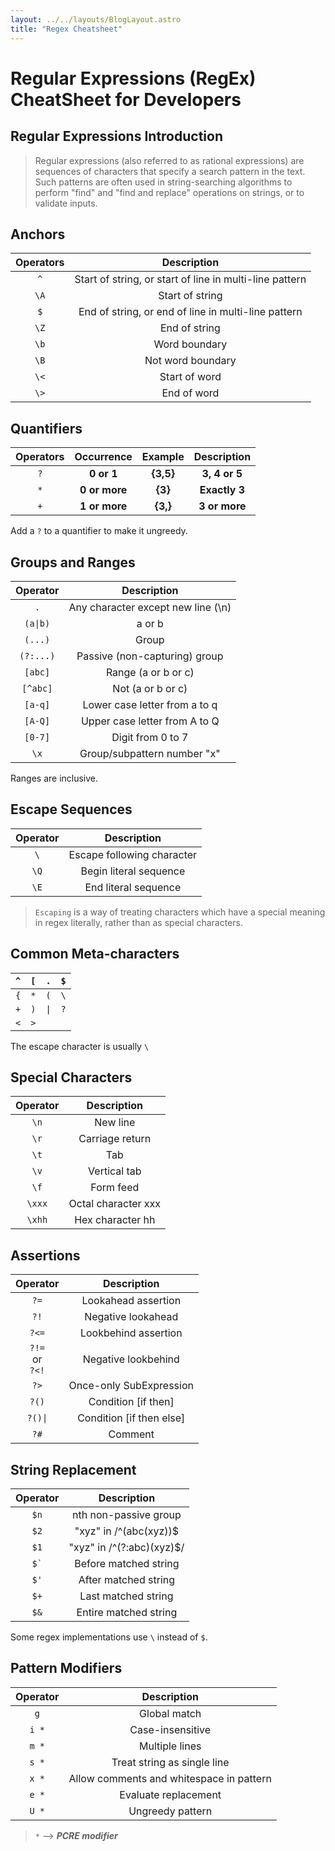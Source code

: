 ```yaml
---
layout: ../../layouts/BlogLayout.astro
title: "Regex Cheatsheet"
---
```


# Regular Expressions (RegEx) CheatSheet for Developers

## Regular Expressions Introduction

> Regular expressions (also referred to as rational expressions) are sequences of characters that specify a search pattern in the text. Such patterns are often used in string-searching algorithms to perform "find" and "find and replace" operations on strings, or to validate inputs.



## Anchors

| Operators |                       Description                       |
| :-------: | :-----------------------------------------------------: |
|    `^`    | Start of string, or start of line in multi-line pattern |
|   `\A`    |                     Start of string                     |
|    `$`    |   End of string, or end of line in multi-line pattern   |
|   `\Z`    |                      End of string                      |
|   `\b`    |                      Word boundary                      |
|   `\B`    |                    Not word boundary                    |
|   `\<`    |                      Start of word                      |
|   `\>`    |                       End of word                       |



## Quanti­fiers

| Operators |  Occurrence   |  Example  |  Description  |
| :-------: | :-----------: | :-------: | :-----------: |
|    `?`    |  **0 or 1**   | **{3,5}** | **3, 4 or 5** |
|    `*`    | **0 or more** |  **{3}**  | **Exactly 3** |
|    `+`    | **1 or more** | **{3,}**  | **3 or more** |

Add a `?` to a quantifier to make it ungreedy.



## Groups and Ranges

| Operator  |            Description             |
| :-------: | :--------------------------------: |
|    `.`    | Any character except new line (\n) |
| `(a\|b)`  |               a or b               |
|  `(...)`  |               Group                |
| `(?:...)` |  Passive (non-c­apt­uring) group   |
|  `[abc]`  |        Range (a or b or c)         |
| `[^abc]`  |         Not (a or b or c)          |
|  `[a-q]`  |   Lower case letter from a to q    |
|  `[A-Q]`  |   Upper case letter from A to Q    |
|  `[0-7]`  |         Digit from 0 to 7          |
|   `\x`    |   Group/­sub­pattern number "­x"   |

Ranges are inclusive.



## Escape Sequences

| Operator |        Description         |
| :------: | :------------------------: |
|   `\`    | Escape following character |
|   `\Q`   |   Begin literal sequence   |
|   `\E`   |    End literal sequence    |

> `Escaping` is a way of treating characters which have a special meaning in regex literally, rather than as special charac­ters.



## Common Meta-characters

| `^` | `[` | `.`  | `$` |
| --- | --- | ---- | --- |
| `{` | `*` | `(`  | `\` |
| `+` | `)` | `\|` | `?` |
| `<` | `>` |      |     |

The escape character is usually `\`



## Special Characters

| Operator |     Description     |
| :------: | :-----------------: |
|   `\n`   |      New line       |
|   `\r`   |   Carriage return   |
|   `\t`   |         Tab         |
|   `\v`   |    Vertical tab     |
|   `\f`   |      Form feed      |
|  `\xxx`  | Octal character xxx |
|  `\xhh`  |  Hex character hh   |



## Assertions

|           Operator           |       Description        |
| :--------------------------: | :----------------------: |
|             `?=`             |   Lookahead assertion    |
|             `?!`             |    Negative lookahead    |
|            `?<=`             |   Lookbehind assertion   |
| `?!=` <br /> or <br /> `?<!` |   Negative lookbehind    |
|             `?>`             | Once-only SubExp­ression |
|            `?()`             |   Condition [if then]    |
|           `?()\|`            | Condition [if then else] |
|             `?#`             |         Comment          |



## String Replacement

| Operator |        Description        |
| :------: | :-----------------------: |
|   `$n`   |   nth non-passive group   |
|   `$2`   |  "xyz" in /^(abc(xyz))$   |
|   `$1`   | "xyz" in /^(?:abc)(xyz)$/ |
| `` $` `` |   Before matched string   |
|   `$'`   |   After matched string    |
|   `$+`   |    Last matched string    |
|   `$&`   |   Entire matched string   |

Some regex implementations use `\` instead of `$`.



## Pattern Modifiers

| Operator |               Description                |
| :------: | :--------------------------------------: |
|   `g`    |               Global match               |
|  `i *`   |            Case-i­nse­nsitive            |
|  `m *`   |              Multiple lines              |
|  `s *`   |       Treat string as single line        |
|  `x *`   | Allow comments and whitespace in pattern |
|  `e *`   |          Evaluate replac­ement           |
|  `U *`   |             Ungreedy pattern             |

> `*` --> **_PCRE modifier_**


